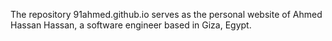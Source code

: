 The repository 91ahmed.github.io serves as the personal website of Ahmed Hassan Hassan, a software engineer based in Giza, Egypt.
